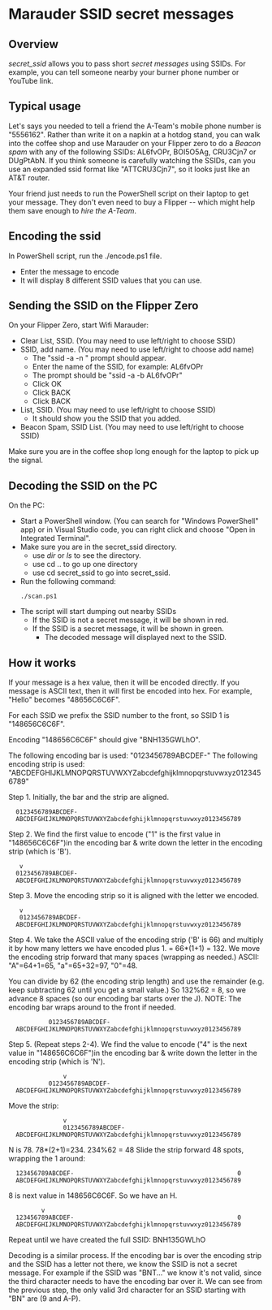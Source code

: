 # Marauder SSID secret messages

## Overview
*secret_ssid* allows you to pass short *secret messages* using SSIDs.  For example, you can tell someone nearby your burner phone number or YouTube link.

## Typical usage
Let's says you needed to tell a friend the A-Team's mobile phone number is "5556162".  Rather than write it on a napkin at a hotdog stand, you can walk into the coffee shop and use Marauder on your Flipper zero to do a *Beacon spam* with any of the following SSIDs: AL6fvOPr, BOI5O5Ag, CRU3Cjn7 or DUgPtAbN.  If you think someone is carefully watching the SSIDs, can you use an expanded ssid format like "ATTCRU3Cjn7", so it looks just like an AT&T router. 

Your friend just needs to run the PowerShell script on their laptop to get your message.  They don't even need to buy a Flipper -- which might help them save enough to _hire the A-Team_.

## Encoding the ssid

In PowerShell script, run the ./encode.ps1 file.
- Enter the message to encode
- It will display 8 different SSID values that you can use.

## Sending the SSID on the Flipper Zero
On your Flipper Zero, start Wifi Marauder:
- Clear List, SSID. (You may need to use left/right to choose SSID)
- SSID, add name. (You may need to use left/right to choose add name)
  - The "ssid -a -n " prompt should appear.
  - Enter the name of the SSID, for example: AL6fvOPr
  - The prompt should be "ssid -a -b AL6fvOPr"
  - Click OK
  - Click BACK
  - Click BACK
- List, SSID. (You may need to use left/right to choose SSID)
  - It should show you the SSID that you added.
- Beacon Spam, SSID List. (You may need to use left/right to choose SSID)

Make sure you are in the coffee shop long enough for the laptop to pick up the signal.

## Decoding the SSID on the PC
On the PC:
- Start a PowerShell window. (You can search for "Windows PowerShell" app) or in Visual Studio code, you can right click and choose "Open in Integrated Terminal".
- Make sure you are in the secret_ssid directory.
  - use *dir* or *ls* to see the directory.
  - use cd ..  to go up one directory
  - use cd secret_ssid to go into secret_ssid.
- Run the following command:
   ```
   ./scan.ps1
   ```
- The script will start dumping out nearby SSIDs
  - If the SSID is not a secret message, it will be shown in red.
  - If the SSID is a secret message, it will be shown in green.
    - The decoded message will displayed next to the SSID.

## How it works
If your message is a hex value, then it will be encoded directly.  If you message is ASCII text, then it will first be encoded into hex. For example, "Hello" becomes "48656C6C6F".

For each SSID we prefix the SSID number to the front, so SSID 1 is
"148656C6C6F".

Encoding "148656C6C6F" should give "BNH135GWLhO".

The following encoding bar is used: "0123456789ABCDEF-"
The following encoding strip is used:
 "ABCDEFGHIJKLMNOPQRSTUVWXYZabcdefghijklmnopqrstuvwxyz0123456789"

Step 1. Initially, the bar and the strip are aligned.

```
  0123456789ABCDEF-
  ABCDEFGHIJKLMNOPQRSTUVWXYZabcdefghijklmnopqrstuvwxyz0123456789
```

Step 2. We find the first value to encode ("1" is the first value in "148656C6C6F")in the encoding bar & write down the letter in the encoding strip (which is 'B').

```
   v
  0123456789ABCDEF-
  ABCDEFGHIJKLMNOPQRSTUVWXYZabcdefghijklmnopqrstuvwxyz0123456789
```

Step 3. Move the encoding strip so it is aligned with the letter we encoded.

```
   v
   0123456789ABCDEF-
  ABCDEFGHIJKLMNOPQRSTUVWXYZabcdefghijklmnopqrstuvwxyz0123456789
```

Step 4. We take the ASCII value of the encoding strip ('B' is 66) and multiply it by how many letters we have encoded plus 1. = 66*(1+1) = 132. We move the encoding strip forward that many spaces (wrapping as needed.)  ASCII: "A"=64+1=65, "a"=65+32=97, "0"=48.

You can divide by 62 (the encoding strip length) and use the remainder (e.g. keep subtracting 62 until you get a small value.)  So 132%62 = 8, so we advance 8 spaces (so our encoding bar starts over the J).  NOTE: The encoding bar wraps around to the front if needed.

```
           0123456789ABCDEF-
  ABCDEFGHIJKLMNOPQRSTUVWXYZabcdefghijklmnopqrstuvwxyz0123456789
```

Step 5. (Repeat steps 2-4). We find the value to encode ("4" is the next value in "148656C6C6F")in the encoding bar & write down the letter in the encoding strip (which is 'N').

```
               v
           0123456789ABCDEF-
  ABCDEFGHIJKLMNOPQRSTUVWXYZabcdefghijklmnopqrstuvwxyz0123456789
```

Move the strip:
```
               v
               0123456789ABCDEF-
  ABCDEFGHIJKLMNOPQRSTUVWXYZabcdefghijklmnopqrstuvwxyz0123456789
```

N is 78.  78*(2+1)=234.  234%62 = 48
Slide the strip forward 48 spots, wrapping the 1 around:
```
  123456789ABCDEF-                                             0
  ABCDEFGHIJKLMNOPQRSTUVWXYZabcdefghijklmnopqrstuvwxyz0123456789
```

8 is next value in 148656C6C6F.  So we have an H.
```
         v
  123456789ABCDEF-                                             0
  ABCDEFGHIJKLMNOPQRSTUVWXYZabcdefghijklmnopqrstuvwxyz0123456789
```

Repeat until we have created the full SSID:
BNH135GWLhO


Decoding is a similar process.  If the encoding bar is over the encoding strip and the SSID has a letter not there, we know the SSID is not a secret message.  For example if the SSID was "BNT..." we know it's not valid, since the third character needs to have the encoding bar over it.  We can see from the previous step, the only valid 3rd character for an SSID starting with "BN" are (9 and A-P).

